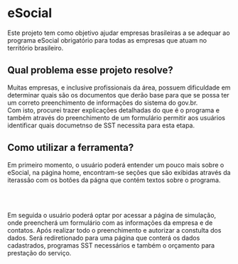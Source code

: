 # eSocial

Este projeto tem como objetivo ajudar empresas brasileiras a se adequar ao programa eSocial obrigatório para todas as empresas que atuam no território brasileiro.


## Qual problema esse projeto resolve? ##

Muitas empresas, e inclusive profissionais da área, possuem dificuldade em determinar quais são os documentos que derão base para que se possa ter um correto preenchimento de informações do sistema do gov.br. <br>
Com isto, procurei trazer explicações detalhadas do que é o programa e também através do preenchimento de um formulário permitir aos usuários identificar quais documetnso de SST necessita para esta etapa.

## Como utilizar a ferramenta? ##

Em primeiro momento, o usuário poderá entender um pouco mais sobre o eSocial, na página home, encontram-se seções que são exibidas através da iterassão com os botões da págna que contém textos sobre o programa.

<br><br>

Em seguida o usuário poderá optar por acessar a página de simulação, onde preencherá um formulário com as informações da empresa e de contatos. Após realizar todo o preenchimento e autorizar a constulta dos dados. Será rediretionado para uma página que conterá os dados cadastrados, programas SST necessários e também o orçamento para prestação do serviço.

